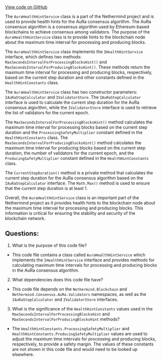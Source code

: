 [View code on GitHub](https://github.com/NethermindEth/nethermind/src/Nethermind/Nethermind.Consensus.AuRa/Services/AuRaHealthHintService.cs)

The `AuraHealthHintService` class is a part of the Nethermind project and is used to provide health hints for the AuRa consensus algorithm. The AuRa consensus algorithm is a consensus algorithm used by Ethereum-based blockchains to achieve consensus among validators. The purpose of the `AuraHealthHintService` class is to provide hints to the blockchain node about the maximum time interval for processing and producing blocks.

The `AuraHealthHintService` class implements the `IHealthHintService` interface, which defines two methods: `MaxSecondsIntervalForProcessingBlocksHint()` and `MaxSecondsIntervalForProducingBlocksHint()`. These methods return the maximum time interval for processing and producing blocks, respectively, based on the current step duration and other constants defined in the `HealthHintConstants` class.

The `AuraHealthHintService` class has two constructor parameters: `IAuRaStepCalculator` and `IValidatorStore`. The `IAuRaStepCalculator` interface is used to calculate the current step duration for the AuRa consensus algorithm, while the `IValidatorStore` interface is used to retrieve the list of validators for the current epoch.

The `MaxSecondsIntervalForProcessingBlocksHint()` method calculates the maximum time interval for processing blocks based on the current step duration and the `ProcessingSafetyMultiplier` constant defined in the `HealthHintConstants` class. The `MaxSecondsIntervalForProducingBlocksHint()` method calculates the maximum time interval for producing blocks based on the current step duration, the number of validators for the current epoch, and the `ProducingSafetyMultiplier` constant defined in the `HealthHintConstants` class.

The `CurrentStepDuration()` method is a private method that calculates the current step duration for the AuRa consensus algorithm based on the `IAuRaStepCalculator` interface. The `Math.Max()` method is used to ensure that the current step duration is at least 1.

Overall, the `AuraHealthHintService` class is an important part of the Nethermind project as it provides health hints to the blockchain node about the maximum time interval for processing and producing blocks. This information is critical for ensuring the stability and security of the blockchain network.
## Questions: 
 1. What is the purpose of this code file?
- This code file contains a class called `AuraHealthHintService` which implements the `IHealthHintService` interface and provides methods for calculating maximum time intervals for processing and producing blocks in the AuRa consensus algorithm.

2. What dependencies does this code file have?
- This code file depends on the `Nethermind.Blockchain` and `Nethermind.Consensus.AuRa.Validators` namespaces, as well as the `IAuRaStepCalculator` and `IValidatorStore` interfaces.

3. What is the significance of the `HealthHintConstants` values used in the `MaxSecondsIntervalForProcessingBlocksHint` and `MaxSecondsIntervalForProducingBlocksHint` methods?
- The `HealthHintConstants.ProcessingSafetyMultiplier` and `HealthHintConstants.ProducingSafetyMultiplier` values are used to adjust the maximum time intervals for processing and producing blocks, respectively, to provide a safety margin. The values of these constants are not shown in this code file and would need to be looked up elsewhere.